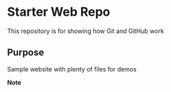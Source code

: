 # Starter Web Repo

This repository is for showing how Git and GitHub work

## Purpose

Sample website with plenty of files for demos

__Note__